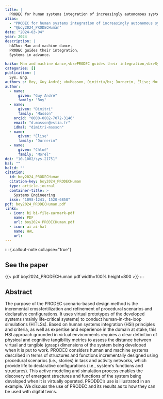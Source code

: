 ```yaml
---
title: |
  PRODEC for human systems integration of increasingly autonomous systems
alias:
  - "PRODEC for human systems integration of increasingly autonomous systems"
  - "@boy2024_PRODECHuman"
date: "2024-03-04"
year: 2024
description: |
  hAIku: Man and machine dance,
  PRODEC guides their integration,
  Systems in advance.
  
haiku: Man and machine dance,<br>PRODEC guides their integration,<br>Systems in advance.<br>
categories: []
publication: |
  Sys. Eng. 
authors_s: Boy, Guy André; <b>Masson, Dimitri</b>; Durnerin, Élise; Morel, Chloé
author: 
  - name: 
      given: "Guy André"
      family: "Boy" 
  - name: 
      given: "Dimitri"
      family: "Masson"
    orcid: "0000-0002-7072-3146" 
    email: "d.masson@estia.fr" 
    idhal: "dimitri-masson" 
  - name: 
      given: "Élise"
      family: "Durnerin" 
  - name: 
      given: "Chloé"
      family: "Morel" 
doi: "10.1002/sys.21751"
hal: ""
halid: ""
citation:
  id: boy2024_PRODECHuman
  citation-key: boy2024_PRODECHuman
  type: article-journal
  container-title: >
    Systems Engineering
  issn: "1098-1241, 1520-6858"
pdf: boy2024_PRODECHuman.pdf
links:
  - icon: bi bi-file-earmark-pdf
    name: PDF
    url: boy2024_PRODECHuman.pdf
  - icon: ai ai-hal
    name: HAL
    url: 
---
```



::: {.callout-note collapse="true"}

## See the paper

{{< pdf boy2024_PRODECHuman.pdf width=100% height=800 >}} 
:::


## Abstract

The purpose of the PRODEC scenario-based design method is the incremental crossfertilization and refinement of procedural scenarios and declarative configurations. It uses virtual prototypes of the developed systems (mainly life-critical systems) to conduct human-in-the-loop simulations (HITLSs). Based on human systems integration (HSI) principles and criteria, as well as expertise and experience in the domain at stake, this HSI approach grounded in virtual environments requires a clear definition of physical and cognitive tangibility metrics to assess the distance between virtual and tangible (grasp) dimensions of the system being developed when it is put to work. PRODEC considers human and machine systems described in terms of structures and functions incrementally designed using procedural scenarios (i.e., stories) in task and activity networks, which provide life to declarative configurations (i.e., system’s functions and structures). This active modeling and simulation process enables the discovery of emergent structures and functions of the system being developed when it is virtually operated. PRODEC’s use is illustrated in an example. We discuss the use of PRODEC and its results as to how they can be used with digital twins.
